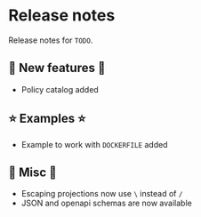 # Release notes

Release notes for `TODO`.

## :dizzy: New features :dizzy:
- Policy catalog added

<!--
## :sparkles: UI changes :sparkles:
-->

## :star: Examples :star:
- Example to work with `DOCKERFILE` added

<!--
## :boat: Tutorials :boat:

## :wrench: Fixes :wrench:
-->

## :guitar: Misc :guitar:
- Escaping projections now use `\` instead of `/`
- JSON and openapi schemas are now available
